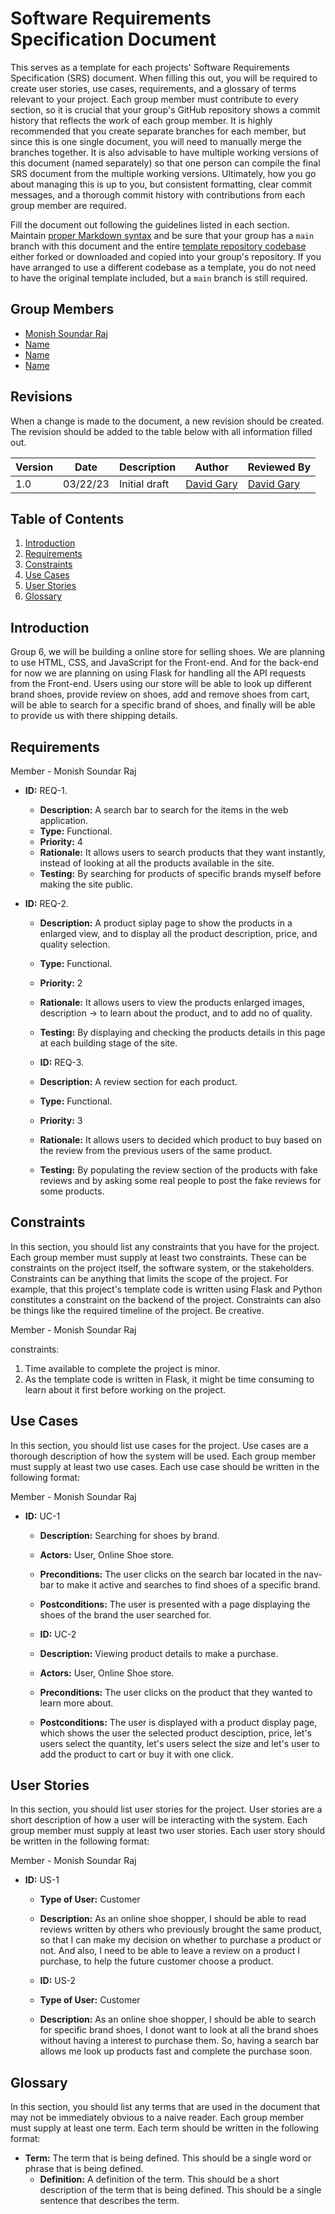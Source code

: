 # Software Requirements Specification Document

This serves as a template for each projects' Software Requirements Specification (SRS) document. When filling this out, you will be required to create user stories, use cases, requirements, and a glossary of terms relevant to your project. Each group member must contribute to every section, so it is crucial that your group's GitHub repository shows a commit history that reflects the work of each group member. It is highly recommended that you create separate branches for each member, but since this is one single document, you will need to manually merge the branches together. It is also advisable to have multiple working versions of this document (named separately) so that one person can compile the final SRS document from the multiple working versions. Ultimately, how you go about managing this is up to you, but consistent formatting, clear commit messages, and a thorough commit history with contributions from each group member are required.

Fill the document out following the guidelines listed in each section. Maintain [proper Markdown syntax](https://www.markdownguide.org/basic-syntax/) and be sure that your group has a `main` branch with this document and the entire [template repository codebase](https://github.com/david-gary/onlineStoreTemplate) either forked or downloaded and copied into your group's repository. If you have arranged to use a different codebase as a template, you do not need to have the original template included, but a `main` branch is still required.

## Group Members

* [Monish Soundar Raj](mailto:msoundar@uncc.edu)
* [Name](mmailto:email@uncc.edu)
* [Name](mmailto:email@uncc.edu)
* [Name](mmailto:email@uncc.edu)

## Revisions

When a change is made to the document, a new revision should be created. The revision should be added to the table below with all information filled out.

| Version | Date | Description | Author | Reviewed By |
| --- | --- | --- | --- | --- |
| 1.0 | 03/22/23 | Initial draft | [David Gary](mailto:dgary9@uncc.edu) | [David Gary](mailto:dgary@uncc.edu) |


## Table of Contents

1. [Introduction](#introduction)
2. [Requirements](#requirements)
3. [Constraints](#constraints)
4. [Use Cases](#use-cases)
5. [User Stories](#user-stories)
6. [Glossary](#glossary)

## Introduction

Group 6, we will be building a online store for selling shoes. We are planning to use HTML, CSS, and JavaScript for the Front-end. And for the back-end for now we are planning on using Flask for handling all the API requests from the Front-end.  Users using our store will be able to look up different brand shoes, provide review on shoes, add and remove shoes from cart, will be able to search for a specific brand of shoes, and finally will be able to provide us with there shipping details.

## Requirements
Member - Monish Soundar Raj

* **ID:** REQ-1. 
  * **Description:** A search bar to search for the items in the web application. 
  * **Type:** Functional.
  * **Priority:** 4
  * **Rationale:** It allows users to search products that they want instantly, instead of looking at all the products available in the site.
  * **Testing:** By searching for products of specific brands myself before making the site public.

* **ID:** REQ-2. 
  * **Description:** A product siplay page to show the products in a enlarged view, and to display all the product description, price, and quality selection. 
  * **Type:** Functional.
  * **Priority:** 2
  * **Rationale:** It allows users to view the products enlarged images, description -> to learn about the product, and to add no of quality. 
  * **Testing:** By displaying and checking the products details in this page at each building stage of the site. 

  * **ID:** REQ-3. 
  * **Description:**  A review section for each product.
  * **Type:** Functional.
  * **Priority:** 3
  * **Rationale:** It allows users to decided which product to buy based on the review from the previous users of the same product.
  * **Testing:** By populating the review section of the products with fake reviews and by asking some real people to post the fake reviews for some products.

## Constraints

In this section, you should list any constraints that you have for the project. Each group member must supply at least two constraints. These can be constraints on the project itself, the software system, or the stakeholders. Constraints can be anything that limits the scope of the project. For example, that this project's template code is written using Flask and Python constitutes a constraint on the backend of the project. Constraints can also be things like the required timeline of the project. Be creative.

Member - Monish Soundar Raj

constraints: 
1) Time available to complete the project is minor.
2) As the template code is written in Flask, it might be time consuming to learn about it first before working on the project.

## Use Cases

In this section, you should list use cases for the project. Use cases are a thorough description of how the system will be used. Each group member must supply at least two use cases. Each use case should be written in the following format:

Member - Monish Soundar Raj

* **ID:** UC-1
  * **Description:** Searching for shoes by brand.
  * **Actors:** User, Online Shoe store.
  * **Preconditions:** The user clicks on the search bar located in the nav-bar to make it active and searches to find shoes of a specific brand.
  * **Postconditions:** The user is presented with a page displaying the shoes of the brand the user searched for.

  * **ID:** UC-2
  * **Description:** Viewing product details to make a purchase.
  * **Actors:** User, Online Shoe store.
  * **Preconditions:** The user clicks on the product that they wanted to learn more about. 
  * **Postconditions:** The user is displayed with a product display page, which shows the user the selected product desciption, price, let's users select the quantity, let's users select the size and let's user to add the product to cart or buy it with one click.

## User Stories

In this section, you should list user stories for the project. User stories are a short description of how a user will be interacting with the system. Each group member must supply at least two user stories. Each user story should be written in the following format:

Member - Monish Soundar Raj

* **ID:** US-1
  * **Type of User:**  Customer
  * **Description:**  As an online shoe shopper, I should be able to read reviews written by others who previously brought the same product, so that I can make my decision on whether to purchase a product or not. And also, I need to be able to leave a review on a product I purchase, to help the future customer choose a product.

  * **ID:** US-2
  * **Type of User:**  Customer
  * **Description:**  As an online shoe shopper, I should be able to search for specific brand shoes, I donot want to look at all the brand shoes without having a interest to purchase them. So, having a search bar allows me look up products fast and complete the purchase soon. 

## Glossary

In this section, you should list any terms that are used in the document that may not be immediately obvious to a naive reader. Each group member must supply at least one term. Each term should be written in the following format:

* **Term:** The term that is being defined. This should be a single word or phrase that is being defined.
  * **Definition:** A definition of the term. This should be a short description of the term that is being defined. This should be a single sentence that describes the term.
